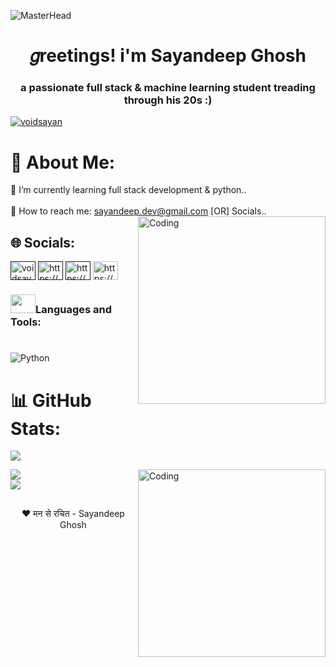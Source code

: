![MasterHead](https://user-images.githubusercontent.com/74038190/225813708-98b745f2-7d22-48cf-9150-083f1b00d6c9.gif)

<h1 align="center">𝑔reetings! i'm Sayandeep Ghosh</h1>
<h3 align="center">a passionate full stack & machine learning student treading through his 20s :)</h3>

<p align="left"> <a href="https://twitter.com/sayandeep_x" target="blank"><img src="https://img.shields.io/twitter/follow/sayandeep_x?logo=twitter&style=for-the-badge" alt="voidsayan" /></a> </p>

# 💫 About Me:
🌱 I’m currently learning full stack development & python..<br><br>💬 How to reach me: sayandeep.dev@gmail.com [OR] Socials..
<img align="right" alt="Coding" width="300" src="https://user-images.githubusercontent.com/74038190/212257468-1e9a91f1-b626-4baa-b15d-5c385dfa7ed2.gif">
## 🌐 Socials:
<p align="left">
<a href="" target="blank"><img align="center" src="https://raw.githubusercontent.com/rahuldkjain/github-profile-readme-generator/master/src/images/icons/Social/twitter.svg" alt="voidsayan" height="30" width="40" /></a>
<a href="" target="blank"><img align="center" src="https://raw.githubusercontent.com/rahuldkjain/github-profile-readme-generator/master/src/images/icons/Social/linked-in-alt.svg" alt="https://www.linkedin.com/in/ghoshsayandeep/" height="30" width="40" /></a>
<a href="" target="blank"><img align="center" src="https://raw.githubusercontent.com/rahuldkjain/github-profile-readme-generator/master/src/images/icons/Social/kaggle.svg" alt="https://www.kaggle.com/voidsayan" height="30" width="40" /></a>
<a href=" target="blank"><img align="center" src="https://raw.githubusercontent.com/rahuldkjain/github-profile-readme-generator/master/src/images/icons/Social/youtube.svg" alt="https://youtube.com/@voidsayan?feature=shared" height="30" width="40" /></a>

</br>

<h3><img src="https://user-images.githubusercontent.com/74038190/206662607-d9e7591e-bbf9-42f9-9386-29efc927bc16.gif" height="30" width="40" >Languages and Tools: </h3>

#
![Python](https://img.shields.io/badge/python-3670A0?style=for-the-badge&logo=python&logoColor=ffdd54)

<!--<p align="left"></a> <a href="https://www.mysql.com/" target="_blank" rel="noreferrer"> <img src="https://raw.githubusercontent.com/devicons/devicon/master/icons/mysql/mysql-original-wordmark.svg" alt="mysql" width="40" height="40"/> </a> </p>-->

# 📊 GitHub Stats:

![](https://github-readme-stats.vercel.app/api?username=voidsayan&theme=dark&hide_border=false&include_all_commits=true&count_private=true)<br/>

<img align="right" alt="Coding" width="300" src="https://user-images.githubusercontent.com/74038190/212257465-7ce8d493-cac5-494e-982a-5a9deb852c4b.gif">

![](https://github-readme-streak-stats.herokuapp.com/?user=voidsayan&theme=dark&hide_border=false)<br/>
![](https://github-readme-stats.vercel.app/api/top-langs/?username=voidsayan&theme=dark&hide_border=false&include_all_commits=true&count_private=true&layout=compact)



##
<p align="center">❤ मन से रचित - Sayandeep Ghosh</p>
